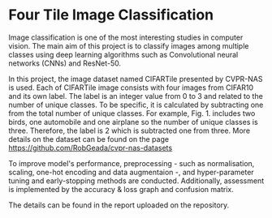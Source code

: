 # Four Tile Image Classification
Image classification is one of the most interesting studies in computer vision. The main aim of this project is to classify images among multiple classes using deep learning algorithms such as Convolutional neural networks (CNNs) and ResNet-50. 

In this project, the image dataset named CIFARTile presented by CVPR-NAS is used. Each of CIFARTile image consists with four images from CIFAR10 and its own label. The label is an integer value from 0 to 3 and related to the number of unique classes. To be specific, it is calculated by subtracting one from the total number of unique classes. For example, Fig. 1. includes two birds, one automobile and one airplane so the number of unique classes is three. Therefore, the label is 2 which is subtracted one from three. More details on the dataset can be found on the page https://github.com/RobGeada/cvpr-nas-datasets

To improve model's performance, preprocessing - such as normalisation, scaling, one-hot encoding and data augmentaion -, and hyper-parameter tuning and early-stopping methods are conducted. Additionally, assessment is implemented by the accuracy & loss graph and confusion matrix.

The details can be found in the report uploaded on the repository.
